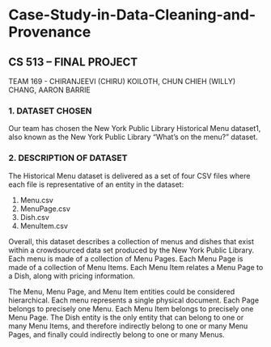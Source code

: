 # Case-Study-in-Data-Cleaning-and-Provenance
## CS 513 – FINAL PROJECT
TEAM 169 - CHIRANJEEVI (CHIRU) KOILOTH, CHUN CHIEH (WILLY) CHANG, AARON BARRIE
### 1. DATASET CHOSEN
Our team has chosen the New York Public Library Historical Menu dataset1, also known as the New York Public Library “What’s on the menu?” dataset.
### 2. DESCRIPTION OF DATASET
The Historical Menu dataset is delivered as a set of four CSV files where each file is representative of an entity in the dataset:
1. Menu.csv
2. MenuPage.csv 
3. Dish.csv
4. MenuItem.csv

Overall, this dataset describes a collection of menus and dishes that exist within a crowdsourced data set produced by the New York Public Library. Each menu is made of a collection of Menu Pages. Each Menu Page is made of a collection of Menu Items. Each Menu Item relates a Menu Page to a Dish, along with pricing information.

The Menu, Menu Page, and Menu Item entities could be considered hierarchical. Each menu represents a single physical document. Each Page belongs to precisely one Menu. Each Menu Item belongs to precisely one Menu Page. The Dish entity is the only entity that can belong to one or many Menu Items, and therefore indirectly belong to one or many Menu Pages, and finally could indirectly belong to one or many Menus.



